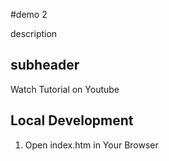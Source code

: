 #demo 2
 

 description

 ## subheader

 Watch Tutorial on Youtube
 ## Local Development
 1. Open index.htm in Your Browser
 